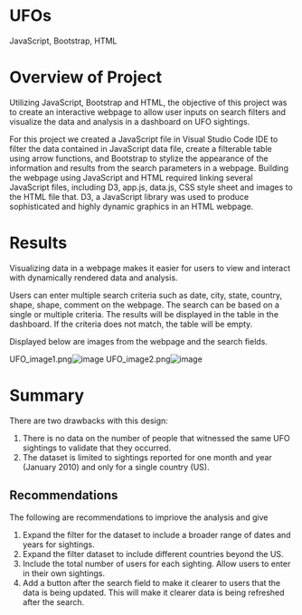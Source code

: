 # UFOs
JavaScript, Bootstrap, HTML

# Overview of Project

Utilizing JavaScript, Bootstrap and HTML, the objective of this project was to create an interactive webpage to allow user inputs on search filters and visualize the data and analysis in a dashboard on UFO sightings.

For this project we created a JavaScript file in Visual Studio Code IDE to filter the data contained in JavaScript data file, create a filterable table using arrow functions, and Bootstrap to stylize the appearance of the information and results from the search parameters in a webpage. Building the webpage using JavaScript and HTML required linking several JavaScript files, including D3, app.js, data.js, CSS style sheet and images to the HTML file that. D3, a JavaScript library was used to produce sophisticated and highly dynamic graphics in an HTML webpage.

# Results

Visualizing data in a webpage makes it easier for users to view and interact with dynamically rendered data and analysis.

Users can enter multiple search criteria such as date, city, state, country, shape, shape, comment on the webpage. The search can be based on a single or multiple criteria. The results will be displayed in the table in the dashboard. If the criteria does not match, the table will be empty.

Displayed below are images from the webpage and the search fields.

UFO_image1.png![image](https://user-images.githubusercontent.com/80140082/120116381-bd1e2500-c13c-11eb-96c5-913f3be96171.png)
UFO_image2.png![image](https://user-images.githubusercontent.com/80140082/120116569-91e80580-c13d-11eb-9210-db9ce54857d3.png)



# Summary

  There are two drawbacks with this design:
  1) There is no data on the number of people that witnessed the same UFO sightings to validate that they occurred.
  2) The dataset is limited to sightings reported for one month and year (January 2010) and only for a single country (US).
  
  ## Recommendations 
  
  The following are recommendations to impriove the analysis and give 
  1) Expand the filter for the dataset to include a broader range of dates and years for sightings.
  2) Expand the filter dataset to include different countries beyond the US.
  3) Include the total number of users for each sighting. Allow users to enter in their own sightings.
  4) Add a button after the search field to make it clearer to users that the data is being updated. This will make it clearer data is being refreshed after the      search.
  
